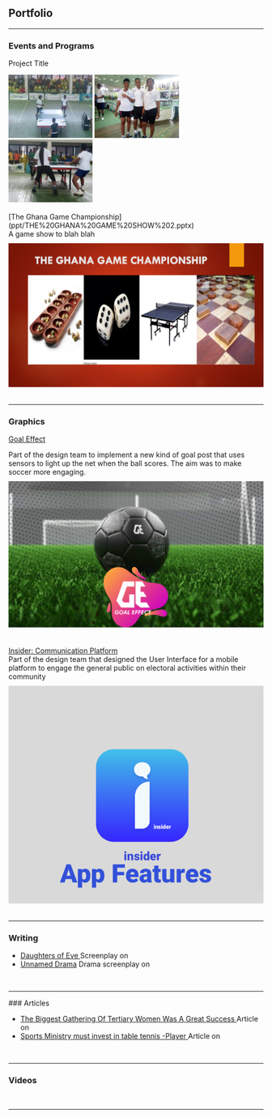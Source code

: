 ## Portfolio

---

### Events and Programs 

<a>Project Title</a>
<div>
  <a href="images/PHOTO-2019-10-10-15-05-47 1.jpg?raw=true" target="_blank"><img src="images/PHOTO-2019-10-10-15-05-47 1.jpg?raw=true" style="max-width: 33%;"/></a>
  <a href="images/PHOTO-2019-10-10-15-05-47 1.jpg?raw=true" target="_blank"><img src="images/PHOTO-2019-10-10-15-05-47.jpg?raw=true" style="max-width: 33%;"/></a>
  <a href="images/PHOTO-2019-10-10-15-05-47 1.jpg?raw=true" target="_blank"><img src="images/PHOTO-2019-10-10-15-05-48.jpg?raw=true" style="max-width: 33%;"/></a>
</div>

<br>
[The Ghana Game Championship](ppt/THE%20GHANA%20GAME%20SHOW%202.pptx)
<div>A game show to blah blah</div>
<div style="margin-top: 10px;"><a href="ppt/THE%20GHANA%20GAME%20SHOW%202.pptx" target="_blank"><img src="images/Game%20Show.png?raw=true"/></a></div>
<br>
<hr>

### Graphics

<a href="pdf/Goal%20Effect.pdf" target="_blank">Goal Effect</a>
<div>Part of the design team to implement a new kind of goal post that uses sensors to light up the net when the ball scores. The aim was to make soccer more engaging.</div>
<div style="margin-top: 10px;"><a href="pdf/Goal%20Effect.pdf" target="_blank"><img src="images/Goal%20Effect.png?raw=true"/></a></div>
<br><br>
<a href="pdf/insider.pdf" target="_blank">Insider: Communication Platform</a>
<div>Part of the design team that designed the User Interface for a mobile platform to engage the general public on electoral activities within their community</div>
<div style="margin-top: 10px;"><a href="pdf/insider.pdf" target="_blank"><img src="images/Insider%20App.png?raw=true"/></a></div>

<br>
<hr>

### Writing
<ul> <li> <div> <a href="pdf/Daughters%20of%20Eve.pdf" target="_blank"> Daughters of Eve </a>
  Screenplay on </div> </li>
  <li> <div> <a href="pdf/Drama.pdf" target="_blank"> Unnamed Drama</a>
Drama screenplay on </div></li></ul>
<br>
<hr>
### Articles
<ul>
  <li>
    <div>
      <a href="https://www.modernghana.com/news/839310/the-biggest-gathering-of-tertiary-women-was-a-great-success.html" target="_blank"> The Biggest Gathering Of Tertiary Women Was A Great Success </a>
      Article on  
    </div>
  </li>
 
  <li>
    <div>
      <a href="https://www.primenewsghana.com/sports/sports-ministry-must-invest-in-table-tennis-player.html" target="_blank"> Sports Ministry must invest in table tennis -Player </a>
      Article on 
    </div>
  </li>
</ul>

 <br>
<hr>

### Videos


<br>
<hr>
<!-- <p style="font-size:11px">Page template forked from <a href="https://github.com/evanca/quick-portfolio">evanca</a></p> -->
<!-- Remove above link if you don't want to attibute -->
